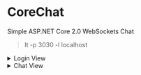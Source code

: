 # CoreChat
Simple ASP.NET Core 2.0 WebSockets Chat

> lt -p 3030 -l localhost

<details> 
  <summary>Login View</summary>
   <img src="https://i.imgur.com/lpQO0iK.png" alt="Login View" >
</details>

<details> 
  <summary>Chat View</summary>
   <img src="https://i.imgur.com/qsV45ME.png" alt="Chat View" >
</details>
